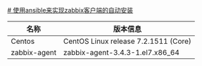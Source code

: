[# 使用ansible来实现zabbix客户端的自动安装](http://note.youdao.com/)

|  名称 |版本信息   |
| ------------ | ------------ |
| Centos |CentOS Linux release 7.2.1511 (Core)   |
| zabbix-agent  |zabbix-agent-3.4.3-1.el7.x86_64|